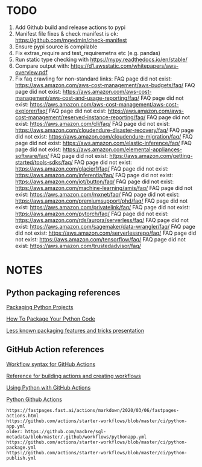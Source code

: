 # TODO

1) Add Github build and release actions to pypi
1) Manifest file fixes & check manifest is ok: https://github.com/mgedmin/check-manifest
1) Ensure pypi source is compilable
1) Fix extras_require and test_requiremetns etc (e.g. pandas)
1) Run static type checking with https://mypy.readthedocs.io/en/stable/
1) Compare output with: https://d1.awsstatic.com/whitepapers/aws-overview.pdf 
1) Fix faq crawling for non-standard links:
    FAQ page did not exist: https://aws.amazon.com/aws-cost-management/aws-budgets/faq/
    FAQ page did not exist: https://aws.amazon.com/aws-cost-management/aws-cost-and-usage-reporting/faq/
    FAQ page did not exist: https://aws.amazon.com/aws-cost-management/aws-cost-explorer/faq/
    FAQ page did not exist: https://aws.amazon.com/aws-cost-management/reserved-instance-reporting/faq/
    FAQ page did not exist: https://aws.amazon.com/cli/faq/
    FAQ page did not exist: https://aws.amazon.com/cloudendure-disaster-recovery/faq/
    FAQ page did not exist: https://aws.amazon.com/cloudendure-migration/faq/
    FAQ page did not exist: https://aws.amazon.com/elastic-inference/faq/
    FAQ page did not exist: https://aws.amazon.com/elemental-appliances-software/faq/
    FAQ page did not exist: https://aws.amazon.com/getting-started/tools-sdks/faq/
    FAQ page did not exist: https://aws.amazon.com/glacier1/faq/
    FAQ page did not exist: https://aws.amazon.com/inferentia/faq/
    FAQ page did not exist: https://aws.amazon.com/iot/button/faq/
    FAQ page did not exist: https://aws.amazon.com/machine-learning/amis/faq/
    FAQ page did not exist: https://aws.amazon.com/mxnet/faq/
    FAQ page did not exist: https://aws.amazon.com/premiumsupport/phd/faq/
    FAQ page did not exist: https://aws.amazon.com/privatelink/faq/
    FAQ page did not exist: https://aws.amazon.com/pytorch/faq/
    FAQ page did not exist: https://aws.amazon.com/rds/aurora/serverless/faq/
    FAQ page did not exist: https://aws.amazon.com/sagemaker/data-wrangler/faq/
    FAQ page did not exist: https://aws.amazon.com/serverlessrepo/faq/
    FAQ page did not exist: https://aws.amazon.com/tensorflow/faq/
    FAQ page did not exist: https://aws.amazon.com/trustedadvisor/faq/


# NOTES

## Python packaging references

[Packaging Python Projects](https://packaging.python.org/tutorials/packaging-projects/)

[How To Package Your Python Code](https://python-packaging.readthedocs.io/en/latest/)

[Less known packaging features and tricks presentation](https://blog.ionelmc.ro/presentations/packaging/)


## GitHub Action references

[Workflow syntax for GitHub Actions](https://docs.github.com/en/actions/reference/workflow-syntax-for-github-actions)

[Reference for building actions and creating workflows](https://docs.github.com/en/actions/reference)

[Using Python with GitHub Actions](https://help.github.com/en/actions/language-and-framework-guides/using-python-with-github-actions)

[Python Github Actions](https://github.com/actions/starter-workflows/tree/master/ci)

    https://fastpages.fast.ai/actions/markdown/2020/03/06/fastpages-actions.html
    https://github.com/actions/starter-workflows/blob/master/ci/python-app.yml
    older: https://github.com/macbre/sql-metadata/blob/master/.github/workflows/pythonapp.yml
    https://github.com/actions/starter-workflows/blob/master/ci/python-package.yml
    https://github.com/actions/starter-workflows/blob/master/ci/python-publish.yml
